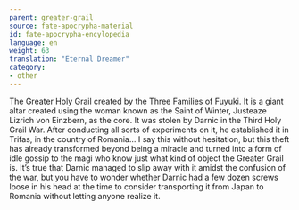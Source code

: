 ```yaml
---
parent: greater-grail
source: fate-apocrypha-material
id: fate-apocrypha-encylopedia
language: en
weight: 63
translation: "Eternal Dreamer"
category:
- other
---
```


The Greater Holy Grail created by the Three Families of Fuyuki. It is a giant altar created using the woman known as the Saint of Winter, Justeaze Lizrich von Einzbern, as the core. It was stolen by Darnic in the Third Holy Grail War. After conducting all sorts of experiments on it, he established it in Trifas, in the country of Romania… I say this without hesitation, but this theft has already transformed beyond being a miracle and turned into a form of idle gossip to the magi who know just what kind of object the Greater Grail is. It’s true that Darnic managed to slip away with it amidst the confusion of the war, but you have to wonder whether Darnic had a few dozen screws loose in his head at the time to consider transporting it from Japan to Romania without letting anyone realize it.
